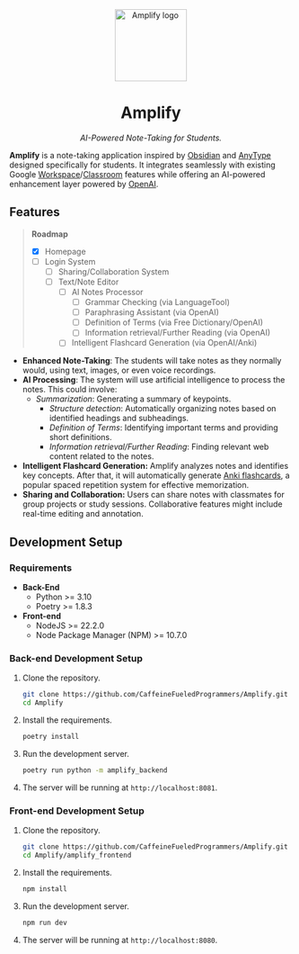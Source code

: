 <div align="center">
    <img src="https://github.com/CaffeineFueledProgrammers/Amplify/raw/main/frontend/Amplify/src/assets/A.png" alt="Amplify logo" width="128" />
    <h1>Amplify</h1>
</div>

<p align="center"><i>AI-Powered Note-Taking for Students.</i></p>

**Amplify** is a note-taking application inspired by [Obsidian](https://obsidian.md/) and [AnyType](https://anytype.io/) designed specifically for students. It integrates seamlessly with existing Google [Workspace](https://workspace.google.com/)/[Classroom](https://classroom.google.com/) features while offering an AI-powered enhancement layer powered by [OpenAI](https://openai.com/).

## Features

> **Roadmap**
>
> -   [x] Homepage
> -   [ ] Login System
>     -   [ ] Sharing/Collaboration System
>     -   [ ] Text/Note Editor
>         -   [ ] AI Notes Processor
>             -   [ ] Grammar Checking (via LanguageTool)
>             -   [ ] Paraphrasing Assistant (via OpenAI)
>             -   [ ] Definition of Terms (via Free Dictionary/OpenAI)
>             -   [ ] Information retrieval/Further Reading (via OpenAI)
>         -   [ ] Intelligent Flashcard Generation (via OpenAI/Anki)

-   **Enhanced Note-Taking**: The students will take notes as they normally would, using text, images, or even voice recordings.
-   **AI Processing**: The system will use artificial intelligence to process the notes. This could involve:
    -   _Summarization_: Generating a summary of keypoints.
        -   _Structure detection_: Automatically organizing notes based on identified headings and subheadings.
        -   _Definition of Terms_: Identifying important terms and providing short definitions.
        -   _Information retrieval/Further Reading_: Finding relevant web content related to the notes.
-   **Intelligent Flashcard Generation:** Amplify analyzes notes and identifies key concepts. After that, it will automatically generate [Anki flashcards](https://apps.ankiweb.net/), a popular spaced repetition system for effective memorization.
-   **Sharing and Collaboration:** Users can share notes with classmates for group projects or study sessions. Collaborative features might include real-time editing and annotation.

## Development Setup

### Requirements

-   **Back-End**
    -   Python >= 3.10
    -   Poetry >= 1.8.3
-   **Front-end**
    -   NodeJS >= 22.2.0
    -   Node Package Manager (NPM) >= 10.7.0

### Back-end Development Setup

1. Clone the repository.

    ```bash
    git clone https://github.com/CaffeineFueledProgrammers/Amplify.git
    cd Amplify
    ```

2. Install the requirements.

    ```bash
    poetry install
    ```

3. Run the development server.

    ```bash
    poetry run python -m amplify_backend
    ```

4. The server will be running at `http://localhost:8081`.

### Front-end Development Setup

1. Clone the repository.

    ```bash
    git clone https://github.com/CaffeineFueledProgrammers/Amplify.git
    cd Amplify/amplify_frontend
    ```

2. Install the requirements.

    ```bash
    npm install
    ```

3. Run the development server.

    ```bash
    npm run dev
    ```

4. The server will be running at `http://localhost:8080`.

